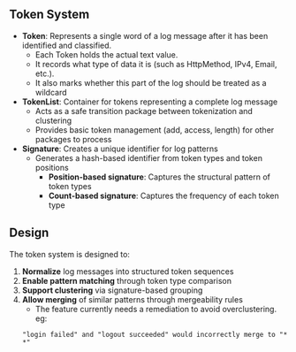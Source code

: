 ## Token System
- **Token**: Represents a single word of a log message after it has been identified and classified.
    - Each Token holds the actual text value.
    - It records what type of data it is (such as HttpMethod, IPv4, Email, etc.).
    - It also marks whether this part of the log should be treated as a wildcard
- **TokenList**: Container for tokens representing a complete log message
  - Acts as a safe transition package between tokenization and clustering
  - Provides basic token management (add, access, length) for other packages to process
- **Signature**: Creates a unique identifier for log patterns
  - Generates a hash-based identifier from token types and token positions
    - **Position-based signature**: Captures the structural pattern of token types
    - **Count-based signature**: Captures the frequency of each token type

## Design

The token system is designed to:
1. **Normalize** log messages into structured token sequences
2. **Enable pattern matching** through token type comparison
3. **Support clustering** via signature-based grouping
4. **Allow merging** of similar patterns through mergeability rules
    - The feature currently needs a remediation to avoid overclustering. eg:
    ```
    "login failed" and "logout succeeded" would incorrectly merge to "* *" 
    ```

